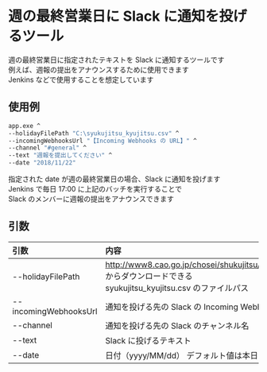 # 週の最終営業日に Slack に通知を投げるツール

週の最終営業日に指定されたテキストを Slack に通知するツールです  
例えば、週報の提出をアナウンスするために使用できます  
Jenkins などで使用することを想定しています  

## 使用例

```bat
app.exe ^
--holidayFilePath "C:\syukujitsu_kyujitsu.csv" ^
--incomingWebhooksUrl "【Incoming Webhooks の URL】" ^
--channel "#general" ^
--text "週報を提出してください" ^
--date "2018/11/22"
```

指定された date が週の最終営業日の場合、Slack に通知を投げます  
Jenkins で毎日 17:00 に上記のバッチを実行することで  
Slack のメンバーに週報の提出をアナウンスできます  

## 引数

|引数|内容|
|:--|:--|
|--holidayFilePath|http://www8.cao.go.jp/chosei/shukujitsu/gaiyou.html からダウンロードできる<br />syukujitsu_kyujitsu.csv のファイルパス|
|--incomingWebhooksUrl|通知を投げる先の Slack の Incoming Webhooks URL|
|--channel|通知を投げる先の Slack のチャンネル名|
|--text|Slack に投げるテキスト|
|--date|日付（yyyy/MM/dd） デフォルト値は本日|